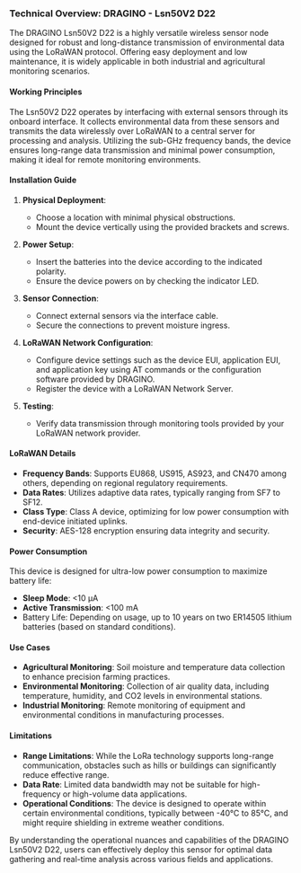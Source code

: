 ### Technical Overview: DRAGINO - Lsn50V2 D22

The DRAGINO Lsn50V2 D22 is a highly versatile wireless sensor node designed for robust and long-distance transmission of environmental data using the LoRaWAN protocol. Offering easy deployment and low maintenance, it is widely applicable in both industrial and agricultural monitoring scenarios.

#### Working Principles

The Lsn50V2 D22 operates by interfacing with external sensors through its onboard interface. It collects environmental data from these sensors and transmits the data wirelessly over LoRaWAN to a central server for processing and analysis. Utilizing the sub-GHz frequency bands, the device ensures long-range data transmission and minimal power consumption, making it ideal for remote monitoring environments.

#### Installation Guide

1. **Physical Deployment**: 
   - Choose a location with minimal physical obstructions.
   - Mount the device vertically using the provided brackets and screws.

2. **Power Setup**:
   - Insert the batteries into the device according to the indicated polarity.
   - Ensure the device powers on by checking the indicator LED.

3. **Sensor Connection**:
   - Connect external sensors via the interface cable.
   - Secure the connections to prevent moisture ingress.

4. **LoRaWAN Network Configuration**:
   - Configure device settings such as the device EUI, application EUI, and application key using AT commands or the configuration software provided by DRAGINO.
   - Register the device with a LoRaWAN Network Server.

5. **Testing**: 
   - Verify data transmission through monitoring tools provided by your LoRaWAN network provider.

#### LoRaWAN Details

- **Frequency Bands**: Supports EU868, US915, AS923, and CN470 among others, depending on regional regulatory requirements.
- **Data Rates**: Utilizes adaptive data rates, typically ranging from SF7 to SF12.
- **Class Type**: Class A device, optimizing for low power consumption with end-device initiated uplinks.
- **Security**: AES-128 encryption ensuring data integrity and security.

#### Power Consumption

This device is designed for ultra-low power consumption to maximize battery life:

- **Sleep Mode**: <10 µA
- **Active Transmission**: <100 mA
- Battery Life: Depending on usage, up to 10 years on two ER14505 lithium batteries (based on standard conditions).

#### Use Cases

- **Agricultural Monitoring**: Soil moisture and temperature data collection to enhance precision farming practices.
- **Environmental Monitoring**: Collection of air quality data, including temperature, humidity, and CO2 levels in environmental stations.
- **Industrial Monitoring**: Remote monitoring of equipment and environmental conditions in manufacturing processes.

#### Limitations

- **Range Limitations**: While the LoRa technology supports long-range communication, obstacles such as hills or buildings can significantly reduce effective range.
- **Data Rate**: Limited data bandwidth may not be suitable for high-frequency or high-volume data applications.
- **Operational Conditions**: The device is designed to operate within certain environmental conditions, typically between -40°C to 85°C, and might require shielding in extreme weather conditions.

By understanding the operational nuances and capabilities of the DRAGINO Lsn50V2 D22, users can effectively deploy this sensor for optimal data gathering and real-time analysis across various fields and applications.